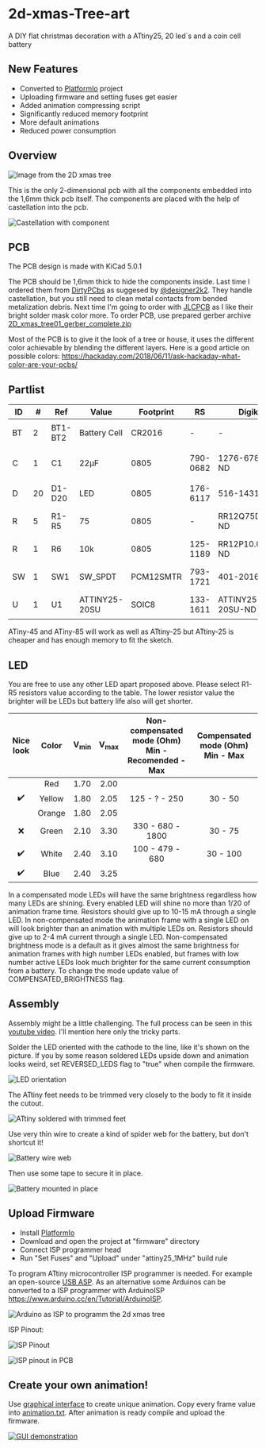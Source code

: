 # 2d-xmas-Tree-art
A DIY flat christmas decoration with a ATtiny25, 20 led´s and a coin cell battery 

## New Features
- Converted to [PlatformIo](https://platformio.org/) project
- Uploading firmware and setting fuses get easier
- Added animation compressing script
- Significantly reduced memory footprint
- More default animations
- Reduced power consumption

## Overview

![Image from the 2D xmas tree](img/2dxmastree_gif.gif)

This is the only 2-dimensional pcb with all the components embedded into the 1,6mm thick pcb itself.
The components are placed with the help of castellation into the pcb. 

![Castellation with component](img/castellation_0805.PNG)

## PCB

The PCB design is made with KiCad 5.0.1

The PCB should be 1,6mm thick to hide the components inside. Last time I ordered them from [DirtyPCbs](https://dirtypcbs.com/) as suggesed by [@designer2k2](https://github.com/designer2k2). They handle castellation, but you still need to clean metal contacts from bended metalization debris. Next time I'm going to order with [JLCPCB](https://jlcpcb.com/) as I like their bright solder mask color more. To order PCB, use prepared gerber archive [2D_xmas_tree01_gerber_complete.zip](https://raw.githubusercontent.com/kasedy/2d-xmas-tree-art/master/pcb-kicad/gerb/2D_xmas_tree01_gerber_complete.zip)

Most of the PCB is to give it the look of a tree or house, it uses the different color achievable by blending the different layers. Here is a good article on possible colors: https://hackaday.com/2018/06/11/ask-hackaday-what-color-are-your-pcbs/

## Partlist

|ID|#|Ref|Value|Footprint|RS|Digikey|Aliexpress|Img|
| --- | --- | --- | --- | --- | --- | --- | --- | --- |
|BT|2|BT1-BT2|Battery Cell|CR2016|-|-|[CR2016](https://www.aliexpress.com/item/32865072812.html)|<img src="./img/partlist/battery.jpg" height="50">|
|C|1|C1|22µF|0805|790-0682|1276-6786-1-ND|[0805 22uF capacitor](https://www.aliexpress.com/item/32374775517.html)|<img src="./img/partlist/capacitor.jpg" height="50">|
|D|20|D1-D20|LED|0805|176-6117|516-1431-1-ND|[0805 LED](https://www.aliexpress.com/item/1206476683.html)|<img src="./img/partlist/led.jpg" height="50">|
|R|5|R1-R5|75|0805|-|RR12Q75DCT-ND|[0805 Resistor](https://www.aliexpress.com/item/32865947306.html)|<img src="./img/partlist/resistor.jpg" height="50">|
|R|1|R6|10k|0805|125-1189|RR12P10.0KDCT-ND|[0805 Resistor](https://www.aliexpress.com/item/32865947306.html)|<img src="./img/partlist/resistor.jpg" height="50">|
|SW|1|SW1|SW_SPDT|PCM12SMTR|793-1721|401-2016-1-ND|[MSK-12C02](https://www.aliexpress.com/item/32863424888.html)|<img src="./img/partlist/switch.jpg" height="50">|
|U|1|U1|ATTINY25-20SU|SOIC8|133-1611|ATTINY25-20SU-ND|-|<img src="./img/partlist/attiny.jpg" height="50">|

ATiny-45 and ATiny-85 will work as well as ATtiny-25 but ATtiny-25 is cheaper and has enough memory to fit the sketch.

## LED

You are free to use any other LED apart proposed above. Please select R1-R5 resistors value according to the table. The lower resistor value the brighter will be LEDs but battery life also will get shorter.

| Nice <br> look | Color | V<sub>min</sub> | V<sub>max</sub> | Non-compensated mode (Ohm) <br> Min - Recomended - Max | Compensated mode (Ohm) <br> Min - Max |
| :---: | :---: | :---: | :---: | :---: | :---: |
| | Red | 1.70 | 2.00 | | |
| :heavy_check_mark: | Yellow | 1.80 | 2.05 | 125 - ? - 250 | 30 - 50 |
| | Orange | 1.80 | 2.05 | | |
| :x: | Green | 2.10 | 3.30 | 330 - 680 - 1800 | 30 - 75 |
| :heavy_check_mark: | White | 2.40 | 3.10 | 100 - 479 - 680 | 30 - 100 |
| :heavy_check_mark: | Blue | 2.40 | 3.25 | | |

In a compensated mode LEDs will have the same brightness regardless how many LEDs are shining. Every enabled LED will shine no more than 1/20 of animation frame time. Resistors should give up to 10-15 mA through a single LED. In non-compensated mode the animation frame with a single LED on will look brighter than an animation with multiple LEDs on. Resistors should give up to 2-4 mA current through a single LED. Non-compensated brightness mode is a default as it gives almost the same brightness for animation frames with high number LEDs enabled, but frames with low number active LEDs look much brighter for the same current consumption from a battery. To change the mode update value of COMPENSATED_BRIGHTNESS flag.

## Assembly

Assembly might be a little challenging. The full process can be seen in this [youtube video](https://www.youtube.com/watch?v=K6z7--RqQHQ). I'll mention here only the tricky parts.

Solder the LED oriented with the cathode to the line, like it's shown on the picture. If you by some reason soldered LEDs upside down and animation looks weird, set REVERSED_LEDS flag to "true" when compile the firmware.

![LED orientation](https://github.com/designer2k2/2d-xmas-tree/raw/master/img/led_orientation.PNG)

The ATtiny feet needs to be trimmed very closely to the body to fit it inside the cutout.

![ATtiny soldered with trimmed feet](https://github.com/designer2k2/2d-xmas-tree/raw/master/img/attiny_soldered.JPG)

Use very thin wire to create a kind of spider web for the battery, but don't shortcut it!

![Battery wire web](https://github.com/designer2k2/2d-xmas-tree/raw/master/img/batteryweb.jpg)

Then use some tape to secure it in place.

![Battery mounted in place](https://github.com/designer2k2/2d-xmas-tree/raw/master/img/batterymounted.PNG)

## Upload Firmware

- Install [PlatformIo](https://platformio.org/)
- Download and open the project at "firmware" directory
- Connect ISP programmer head
- Run "Set Fuses" and "Upload" under "attiny25_1MHz" build rule

To program ATtiny microcontroller ISP programmer is needed. For example an open-source [USB ASP](https://www.fischl.de/usbasp/). As an alternative some Arduinos can be converted to a ISP programmer with ArduinoISP https://www.arduino.cc/en/Tutorial/ArduinoISP.

![Arduino as ISP to programm the 2d xmas tree](img/2d_xmas_tree_programming.jpg)

ISP Pinout:

![ISP Pinout](https://github.com/designer2k2/2d-xmas-tree/raw/master/img/isp_pinout.PNG)

![ISP pinout in PCB](https://github.com/designer2k2/2d-xmas-tree/raw/master/img/isp_inpcb.PNG)

## Create your own animation!

Use [graphical interface](https://kasedy.github.io/2d-xmas-tree-art/) to create unique animation. Copy every frame value into [animation.txt](firmware/src/animation.txt). After animation is ready compile and upload the firmware.

[![GUI demonstration](img/animation.gif)](https://kasedy.github.io/2d-xmas-tree-art/)
